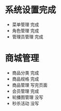 # 系统设置完成
- 菜单管理 完成
- 角色管理 完成
- 管理员管理 完成

# 商城管理
- 商品分类 完成
- 商品规格 完成
- 商品管理 写完页面
- 会员管理 完成
- 轮播图管理 没写
- 秒杀活动 没写

